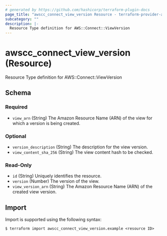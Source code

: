 ```yaml
---
# generated by https://github.com/hashicorp/terraform-plugin-docs
page_title: "awscc_connect_view_version Resource - terraform-provider-awscc"
subcategory: ""
description: |-
  Resource Type definition for AWS::Connect::ViewVersion
---
```


# awscc_connect_view_version (Resource)

Resource Type definition for AWS::Connect::ViewVersion



<!-- schema generated by tfplugindocs -->
## Schema

### Required

- `view_arn` (String) The Amazon Resource Name (ARN) of the view for which a version is being created.

### Optional

- `version_description` (String) The description for the view version.
- `view_content_sha_256` (String) The view content hash to be checked.

### Read-Only

- `id` (String) Uniquely identifies the resource.
- `version` (Number) The version of the view.
- `view_version_arn` (String) The Amazon Resource Name (ARN) of the created view version.

## Import

Import is supported using the following syntax:

```shell
$ terraform import awscc_connect_view_version.example <resource ID>
```
